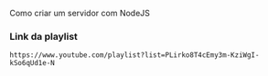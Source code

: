 Como criar um servidor com NodeJS

### Link da playlist

```
https://www.youtube.com/playlist?list=PLirko8T4cEmy3m-KziWgI-kSo6qUd1e-N
```